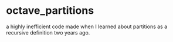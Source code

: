 # octave_partitions
a highly inefficient code made when I learned about partitions as a recursive definition two years ago.
